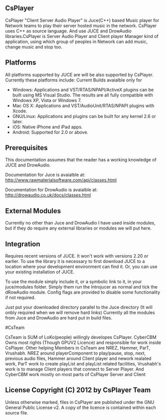 ## CsPlayer

CsPlayer "Client Server Audio Player" is Juce(C++) based Music player for Network teams to play their server hosted music in the network. CsPlayer uses C++ as source language. And use JUCE and DrowAudio libraries.CsPlayer is Server Audio Player and Client player Manager kind of application, using which group of peoples in Network can add music, change music and stop too.

## Platforms
All platforms supported by JUCE are will be also supported by CsPlayer. Currently these platforms include: Current Builds avaialble only for 
- Windows: 		Applications and VST/RTAS/NPAPI/ActiveX plugins can be built using MS Visual Studio. The results are all fully compatible with Windows XP, Vista or Windows 7.
- Mac OS X: 	Applications and VST/AudioUnit/RTAS/NPAPI plugins with Xcode. 
- GNU/Linux: 	Applications and plugins can be built for any kernel 2.6 or later. 
- iOS: 			Native iPhone and iPad apps. 
- Android: 		Supported for 2.0 or above. 

## Prerequisites

This documentation assumes that the reader has a working knowledge of JUCE and DrowAudio.

Documentation for Juce is avaialble at: http://www.rawmaterialsoftware.com/api/classes.html

Documentation for DrowAudio is avaialble at: http://drowaudio.co.uk/docs/classes.html

## External Modules

Currently no other than Juce and DrowAudio I have used inside modules, but if they do require any external libraries or modules we will put here.

## Integration 

Requires recent versions of JUCE. It won't work with versions 2.20 or earlier. To use the library it is necessary to first download JUCE to a location where your development environment can find it. Or, you can use your existing installation of JUCE.

To use the module simply include it, or a symbolic link to it, in your juce/modules folder. Simply them run the Introjucer as normal and tick the dRowAudio module. Config flags are provided to disable some functionality if not required.

Just put your downloaded directory parallel to the Juce directory (It will onbly required when we will remove hard links) Currently all the modules from Juce and DrowAudio are hard put in build files.

#CsTeam

CsTeam is SUM of LoKo(people) willingly developes CsPlayer. CyberCBM Owns most rights (Though GPUV2 Licence) and responsible for work inside CsPlayer. Other helping Members in CsTeam are NREZ, Hammer, ParT, Vrushabh. NREZ around playerComponent to play/pause, stop, next, previous audio files, Hammer around Client player and nework realated work, ParT work to create playList and playList related facilities, Vrushabh's work is to manage Client players that connect to Server Player. And CyberCBM work mostly on most parts of CsPlayer Server and Client

## License Copyright (C) 2012 by CsPlayer Team

Unless otherwise marked, files in CsPlayer are published under the GNU General Public License v2. A copy of the licence is contained within each source file.